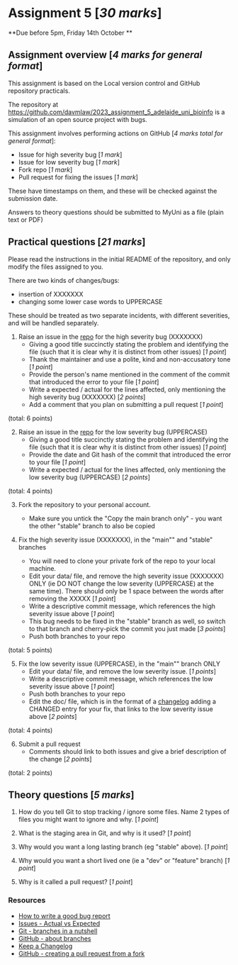# Assignment 5 [*30 marks*]

**Due before 5pm, Friday 14th October **

## Assignment overview [*4 marks for general format*]

This assignment is based on the Local version control and GitHub repository practicals. 

The repository at https://github.com/davmlaw/2023_assignment_5_adelaide_uni_bioinfo is a simulation of an open source project with bugs.

This assignment involves performing actions on GitHub [*4 marks total for general format*]:

* Issue for high severity bug [*1 mark*]
* Issue for low severity bug [*1 mark*]
* Fork repo [*1 mark*]
* Pull request for fixing the issues [*1 mark*] 

These have timestamps on them, and these will be checked against the submission date.

Answers to theory questions should be submitted to MyUni as a file (plain text or PDF)

## Practical questions [*21 marks*] 

Please read the instructions in the initial README of the repository, and only modify the files assigned to you.

There are two kinds of changes/bugs:

* insertion of XXXXXXX
* changing some lower case words to UPPERCASE

These should be treated as two separate incidents, with different severities, and will be handled separately.

1. Raise an issue in the [repo](https://github.com/davmlaw/2023_assignment_5_adelaide_uni_bioinfo) for the high severity bug (XXXXXXX)
    + Giving a good title succinctly stating the problem and identifying the file (such that it is clear why it is distinct from other issues) [*1 point*]
    + Thank the maintainer and use a polite, kind and non-accusatory tone  [*1 point*]
    + Provide the person's name mentioned in the comment of the commit that introduced the error to your file [*1 point*]
    + Write a expected / actual for the lines affected, only mentioning the high severity bug (XXXXXXX) [*2 points*]
    + Add a comment that you plan on submitting a pull request [*1 point*]

(total: 6 points)

2. Raise an issue in the [repo](https://github.com/davmlaw/2023_assignment_5_adelaide_uni_bioinfo) for the low severity bug (UPPERCASE)
    + Giving a good title succinctly stating the problem and identifying the file (such that it is clear why it is distinct from other issues) [*1 point*]
    + Provide the date and Git hash of the commit that introduced the error to your file [*1 point*]
    + Write a expected / actual for the lines affected, only mentioning the low severity bug (UPPERCASE) [*2 points*]

(total: 4 points)

3. Fork the repository to your personal account.
    + Make sure you untick the "Copy the main branch only" - you want the other "stable" branch to also be copied

4. Fix the high severity issue (XXXXXXX), in the "main"" and "stable" branches
    + You will need to clone your private fork of the repo to your local machine.
    + Edit your data/ file, and remove the high severity issue (XXXXXXX) ONLY (ie DO NOT change the low severity (UPPERCASE) at the same time). There should only be 1 space between the words after removing the XXXXX [*1 point*]
    + Write a descriptive commit message, which references the high severity issue above [*1 point*]
    + This bug needs to be fixed in the "stable" branch as well, so switch to that branch and cherry-pick the commit you just made [*3 points*]  
    + Push both branches to your repo

(total: 5 points)

5. Fix the low severity issue (UPPERCASE), in the "main"" branch ONLY
    + Edit your data/ file, and remove the low severity issue. [*1 points*]
    + Write a descriptive commit message, which references the low severity issue above [*1 point*]
    + Push both branches to your repo
    + Edit the doc/ file, which is in the format of a [changelog](https://keepachangelog.com/en/1.0.0/) adding a CHANGED entry for your fix, that links to the low severity issue above [*2 points*]

(total: 4 points)

6. Submit a pull request
    + Comments should link to both issues and give a brief description of the change [*2 points*] 

(total: 2 points)
    
## Theory questions [*5 marks*]

1. How do you tell Git to stop tracking / ignore some files. Name 2 types of files you might want to ignore and why. [*1 point*]

2. What is the staging area in Git, and why is it used? [*1 point*]

3. Why would you want a long lasting branch (eg "stable" above). [*1 point*]
 
4. Why would you want a short lived one (ie a "dev" or "feature" branch) [*1 point*]

5. Why is it called a pull request? [*1 point*]

### Resources

- [How to write a good bug report](https://musescore.org/en/node/309537)
- [Issues - Actual vs Expected](https://medium.com/we-are-testers/chapter-2-how-to-write-useful-actual-and-expected-results-details-in-your-bug-report-10b83e5aaa75)
- [Git - branches in a nutshell](https://git-scm.com/book/en/v2/Git-Branching-Branches-in-a-Nutshell)
- [GitHub - about branches](https://docs.github.com/en/pull-requests/collaborating-with-pull-requests/proposing-changes-to-your-work-with-pull-requests/about-branches)
- [Keep a Changelog](https://keepachangelog.com/en/1.0.0/)
- [GitHub - creating a pull request from a fork](https://docs.github.com/en/pull-requests/collaborating-with-pull-requests/proposing-changes-to-your-work-with-pull-requests/creating-a-pull-request-from-a-fork)
